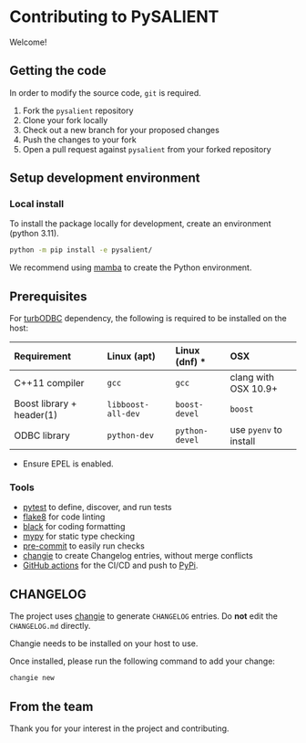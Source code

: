 # Contributing to PySALIENT

Welcome! 

## Getting the code

In order to modify the source code, `git` is required.

1. Fork the `pysalient` repository
2. Clone your fork locally
3. Check out a new branch for your proposed changes
4. Push the changes to your fork
5. Open a pull request against `pysalient` from your forked repository

## Setup development environment

### Local install

To install the package locally for development, create an environment (python 3.11).

```bash
python -m pip install -e pysalient/
```

We recommend using [mamba](https://mamba.readthedocs.io/en/latest/) to create the Python environment.

## Prerequisites

For [turbODBC](https://turbodbc.readthedocs.io/en/latest/pages/getting_started.html#installation) dependency, the following is required to be installed on the host: 

| Requirement               | Linux (apt)        | Linux (dnf) *  | OSX                    |
|:--------------------------|:-------------------|:---------------|:-----------------------|
| C++11 compiler            | `gcc`              | `gcc`          | clang with OSX 10.9+   |
| Boost library + header(1) | `libboost-all-dev` | `boost-devel`  | `boost`                |
| ODBC library              | `python-dev`       | `python-devel` | use `pyenv` to install |

* Ensure EPEL is enabled.

### Tools

[//]: #a (review and add tox)
[//]: #b (review and add make for multiple test setups)

- [pytest](https://docs.pytest.org/en/latest/) to define, discover, and run tests
- [flake8](https://flake8.pycqa.org/en/latest/) for code linting
- [black](https://github.com/psf/black) for coding formatting
- [mypy](https://mypy.readthedocs.io/en/stable/) for static type checking
- [pre-commit](https://pre-commit.com/) to easily run checks
- [changie](https://changie.dev/) to create Changelog entries, without merge conflicts
- [GitHub actions](https://github.com/features/actions) for the CI/CD and push to [PyPi](https://pypi.org/).

[//]: #c (Add Issue Tracking)

## CHANGELOG

The project uses [changie](https://changie.dev/) to generate `CHANGELOG` entries. Do **not** edit the `CHANGELOG.md` directly.

Changie needs to be installed on your host to use.

Once installed, please run the following command to add your change:

```bash
changie new
```

[//]: #d (Add release process)

## From the team

Thank you for your interest in the project and contributing.

